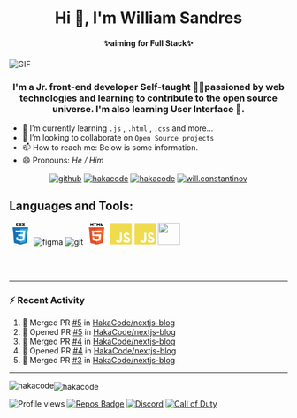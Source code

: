 <h1 align="center">Hi 👋, I'm William Sandres</h1>
<h4 align="center"> ✨aiming for Full Stack✨</h4>

<img align="center" src="https://i.imgur.com/YvNKyh7.gif" alt="GIF">

<h3 align="center">I'm a Jr. front-end developer Self-taught 👨‍💻passioned by web technologies and learning to contribute to the open source universe. I'm also learning User Interface 🎨.</h3>

- 🌱 I’m currently learning `.js` , `.html` , `.css` and more... 
- 👯 I’m looking to collaborate on `Open Source projects` 
- 📫 How to reach me: Below is some information.<br> 
- 😄 Pronouns: *He / Him* 

<p align="center">
<a href="https://github.com/HakaCode" target="blank"><img align="center" src="https://cdn.jsdelivr.net/npm/simple-icons@3.0.1/icons/github.svg" alt="github" height="30" width="30" /></a>
<a href="https://dev.to/hakacode" target="blank"><img align="center" src="https://cdn.jsdelivr.net/npm/simple-icons@3.0.1/icons/dev-dot-to.svg" alt="hakacode" height="30" width="30" /></a>
<!--<a href="https://twitter.com/hakacode" target="blank"><img align="center" src="https://cdn.jsdelivr.net/npm/simple-icons@3.0.1/icons/twitter.svg" alt="hakacode" height="30" width="30" /></a>-->
<a href="https://linkedin.com/in/hakacode" target="blank"><img align="center" src="https://cdn.jsdelivr.net/npm/simple-icons@3.0.1/icons/linkedin.svg" alt="hakacode" height="30" width="30" /></a>
<!--<a href="https://fb.com/will.constantinov" target="blank"><img align="center" height="32" width="32" src="https://cdn.jsdelivr.net/npm/simple-icons@v5/icons/facebook.svg"  alt="will.constantinov" /></a>-->
<a href="https://instagram.com/will.constantinov" target="blank"><img align="center" src="https://cdn.jsdelivr.net/npm/simple-icons@3.0.1/icons/instagram.svg" alt="will.constantinov" height="30" width="30" /></a>
</p>

## Languages and Tools:
<p align="left"><img src="https://raw.githubusercontent.com/devicons/devicon/master/icons/css3/css3-original-wordmark.svg" alt="css3" width="40" height="40"/> <img src="https://www.vectorlogo.zone/logos/figma/figma-icon.svg" alt="figma" width="40" height="40"/> <img src="https://www.vectorlogo.zone/logos/git-scm/git-scm-icon.svg" alt="git" width="40" height="40"/> <img src="https://raw.githubusercontent.com/devicons/devicon/master/icons/html5/html5-original-wordmark.svg" alt="html5" width="40" height="40"/> <img src="https://raw.githubusercontent.com/devicons/devicon/master/icons/javascript/javascript-plain.svg" alt="javascript" width="40" height="40"/> <img src="https://raw.githubusercontent.com/devicons/devicon/master/icons/javascript/javascript-plain.svg" alt="javascript" width="40" height="40"/> <img fill="#007ACC" height="40" width="40" src="https://cdn.jsdelivr.net/npm/simple-icons@v5/icons/visualstudiocode.svg" /> </p>
<br />
<br />

---

### :zap: Recent Activity

<!--START_SECTION:activity-->
1. 🎉 Merged PR [#5](https://github.com/HakaCode/nextjs-blog/pull/5) in [HakaCode/nextjs-blog](https://github.com/HakaCode/nextjs-blog)
2. 💪 Opened PR [#5](https://github.com/HakaCode/nextjs-blog/pull/5) in [HakaCode/nextjs-blog](https://github.com/HakaCode/nextjs-blog)
3. 🎉 Merged PR [#4](https://github.com/HakaCode/nextjs-blog/pull/4) in [HakaCode/nextjs-blog](https://github.com/HakaCode/nextjs-blog)
4. 💪 Opened PR [#4](https://github.com/HakaCode/nextjs-blog/pull/4) in [HakaCode/nextjs-blog](https://github.com/HakaCode/nextjs-blog)
5. 🎉 Merged PR [#3](https://github.com/HakaCode/nextjs-blog/pull/3) in [HakaCode/nextjs-blog](https://github.com/HakaCode/nextjs-blog)
<!--END_SECTION:activity-->

---

<img align="left" src="https://github-readme-stats.vercel.app/api/top-langs/?username=hakacode&layout=compact&hide=html" alt="hakacode" />

<img align="center" src="https://github-readme-stats.vercel.app/api?username=hakacode&show_icons=true" alt="hakacode" width="484"/>

<!-- social -->

![Profile views](https://komarev.com/ghpvc/?username=HakaCode&label=PROFILE+VIEWS) [![Repos Badge](https://badges.pufler.dev/repos/HakaCode)](https://badges.pufler.dev) 
[![Discord](https://img.shields.io/static/v1?label=&logo=discord&message=!Haka.Code%238977&logoColor=ffffff&color=7389D8&labelColor=6A7EC2)](https://discord.com/channels/@me/650426162291408896)
[![Call of Duty](https://img.shields.io/static/v1?label=CODM:&logo=https://raw.githubusercontent.com/HakaCode/HakaCode/700235f8a5f50749b1a82569c2cc1772a6a5f170/.github/workflows/m114px.svg&message=NeverLoser&logoColor=ffffff&color=FEEC1C&labelColor=000)](https://discord.com/channels/@me/650426162291408896)
